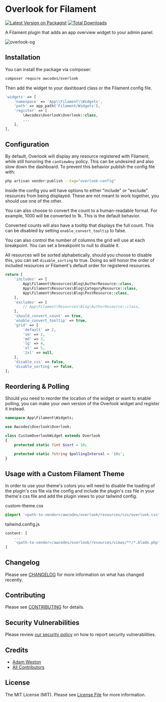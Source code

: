 # Overlook for Filament

[![Latest Version on Packagist](https://img.shields.io/packagist/v/awcodes/overlook.svg?style=flat-square)](https://packagist.org/packages/awcodes/overlook)
[![Total Downloads](https://img.shields.io/packagist/dt/awcodes/overlook.svg?style=flat-square)](https://packagist.org/packages/awcodes/overlook)

A Filament plugin that adds an app overview widget to your admin panel.

![overlook-og](https://user-images.githubusercontent.com/3596800/225406836-83913580-5a1c-4ea9-96dc-2b5b2e00223f.png)

## Installation

You can install the package via composer:

```bash
composer require awcodes/overlook
```

Then add the widget to your dashboard class or the Filament config file.

```php
'widgets' => [
    'namespace' => 'App\\Filament\\Widgets',
    'path' => app_path('Filament/Widgets'),
    'register' => [
        \Awcodes\Overlook\Overlook::class,
        ...
    ],
],
```

## Configuration

By default, Overlook will display any resource registered with Filament, while still honoring the `canViewAny` policy. This can be undesired and also slow down the dashboard. To prevent this behavior publish the config file with:

```bash
php artisan vendor:publish --tag="overlook-config"
```

Inside the config you will have options to either "include" or "exclude" resources from being displayed. These are not meant to work together, you should use one of the other.

You can also choose to convert the count to a human-readable format. For example, 1000 will be converted to 1k. This is the default behavior. 

Converted counts will also have a tooltip that displays the full count. This can be disabled by setting `enable_convert_tooltip` to false.

You can also control the number of columns the grid will use at each breakpoint. You can set a breakpoint to null to disable it.

All resources will be sorted alphabetically, should you choose to disable this, you can set `disable_sorting` to true. Doing so will honor the order of included resources or Filament's default order for registered resources.

```php
return [
    'includes' => [
        App\Filament\Resources\Blog\AuthorResource::class,
        App\Filament\Resources\Blog\CategoryResource::class,
        App\Filament\Resources\Blog\PostResource::class,
    ],
    'excludes' => [
        // App\Filament\Resources\Blog\AuthorResource::class,
    ],
    'should_convert_count' => true,
    'enable_convert_tooltip' => true,
    'grid' => [
        'default' => 2,
        'sm' => 2,
        'md' => 3,
        'lg' => 4,
        'xl' => 5,
        '2xl' => null,
    ],
    'disable_css' => false,
    'disable_sorting' => false,
];
```

## Reordering & Polling

Should you need to reorder the location of the widget or want to enable polling, you can make your own version of the Overlook widget and register it instead.

```php
namespace App\Filament\Widgets;

use Awcodes\Overlook\Overlook;

class CustomOverlookWidget extends Overlook
{
    protected static ?int $sort = 10;

    protected static ?string $pollingInterval = '10s';
}
```

## Usage with a Custom Filament Theme

In order to use your theme's colors you will need to disable the loading of the plugin's css file via the config and include the plugin's css file in your theme's css file and add the plugin views to your tailwind config.

custom-theme.css
```css
@import '<path-to-vendor>/awcodes/overlook/resources/css/overlook.css';
```

tailwind.config.js
```js
content: [
    ...
    '<path-to-vendor>/awcodes/overlook/resources/views/**/*.blade.php',
]
```


## Changelog

Please see [CHANGELOG](CHANGELOG.md) for more information on what has changed recently.

## Contributing

Please see [CONTRIBUTING](.github/CONTRIBUTING.md) for details.

## Security Vulnerabilities

Please review [our security policy](../../security/policy) on how to report security vulnerabilities.

## Credits

- [Adam Weston](https://github.com/awcodes)
- [All Contributors](../../contributors)

## License

The MIT License (MIT). Please see [License File](LICENSE.md) for more information.
